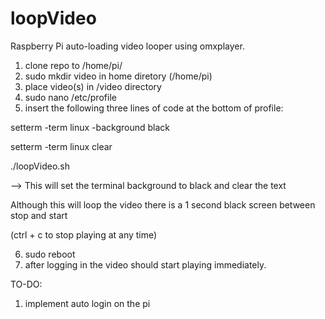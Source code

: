 loopVideo
=========

Raspberry Pi auto-loading video looper using omxplayer.

1. clone repo to /home/pi/
2. sudo mkdir video in home diretory (/home/pi)
3. place video(s) in /video directory
4. sudo nano /etc/profile
5. insert the following three lines of code at the bottom of profile:

setterm -term linux -background black

setterm -term linux clear

./loopVideo.sh

--> This will set the terminal background to black and clear the text

Although this will loop the video there is a 1 second black screen between stop and start

(ctrl + c to stop playing at any time)

6. sudo reboot
7. after logging in the video should start playing immediately.

TO-DO:

1. implement auto login on the pi 
